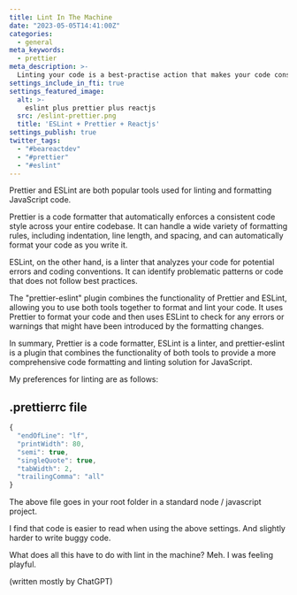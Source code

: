 ```yaml
---
title: Lint In The Machine
date: "2023-05-05T14:41:00Z"
categories:
  - general
meta_keywords:
  - prettier
meta_description: >-
  Linting your code is a best-practise action that makes your code consistent across platforms and developers. It helps force good habits by driving consistency. Consistency helps make code easier to read and debug.
settings_include_in_fti: true
settings_featured_image:
  alt: >-
    eslint plus prettier plus reactjs
  src: /eslint-prettier.png
  title: 'ESLint + Prettier + Reactjs'
settings_publish: true
twitter_tags:
  - "#beareactdev"
  - "#prettier"
  - "#eslint"
---
```

Prettier and ESLint are both popular tools used for linting and formatting JavaScript code.

Prettier is a code formatter that automatically enforces a consistent code style across your entire codebase. It can handle a wide variety of formatting rules, including indentation, line length, and spacing, and can automatically format your code as you write it.

ESLint, on the other hand, is a linter that analyzes your code for potential errors and coding conventions. It can identify problematic patterns or code that does not follow best practices.

The "prettier-eslint" plugin combines the functionality of Prettier and ESLint, allowing you to use both tools together to format and lint your code. It uses Prettier to format your code and then uses ESLint to check for any errors or warnings that might have been introduced by the formatting changes.

In summary, Prettier is a code formatter, ESLint is a linter, and prettier-eslint is a plugin that combines the functionality of both tools to provide a more comprehensive code formatting and linting solution for JavaScript.

My preferences for linting are as follows:

## .prettierrc file

```javascript
{
  "endOfLine": "lf",
  "printWidth": 80,
  "semi": true,
  "singleQuote": true,
  "tabWidth": 2,
  "trailingComma": "all"
}
```

The above file goes in your root folder in a standard node / javascript project.

I find that code is easier to read when using the above settings. And slightly harder to write buggy code.

What does all this have to do with lint in the machine? Meh. I was feeling playful.

(written mostly by ChatGPT)
